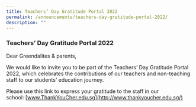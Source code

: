 ```yaml
---
title: Teachers’ Day Gratitude Portal 2022
permalink: /announcements/teachers-day-gratitude-portal-2022/
description: ""
---
```

### Teachers’ Day Gratitude Portal 2022


Dear Greendalites & parents,

  

We would like to invite you to be part of the Teachers’ Day Gratitude Portal 2022, which celebrates the contributions of our teachers and non-teaching staff to our students’ education journey.

  

Please use this link to express your gratitude to the staff in our school: [www.ThankYouCher.edu.sg](http://www.thankyoucher.edu.sg/)